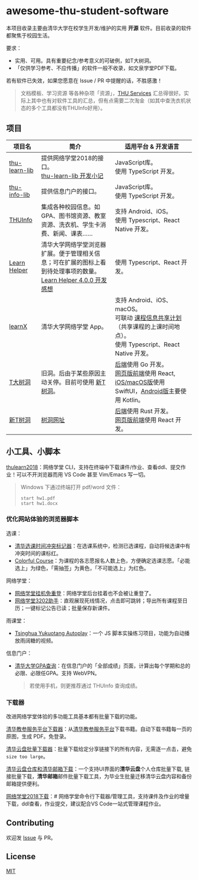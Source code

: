 # awesome-thu-student-software
本项目收录主要由清华大学在校学生开发/维护的实用 **开源** 软件。目前收录的软件都聚焦于校园生活。

要求：
* 实用、可用。具有重要纪念/参考意义的可破例，如T大树洞。
* 「仅供学习参考、不应传播」的软件一般不收录，如文泉学堂PDF下载。

若有软件已失效，如果您愿意在 Issue / PR 中提醒的话，不胜感激！

> 文档模板、学习资源 等各种杂项「资源」，[THU Services](https://thu.services) 汇总得很好。实际上其中也有对软件工具的汇总，但有点需要二次淘金（如其中查洗衣机状态的多个工具都没有THUInfo好用）。

## 项目

| 项目名 | 简介 | 适用平台 & 开发语言 |
|-|-|-|
| [thu-learn-lib](https://github.com/Harry-Chen/thu-learn-lib) | 提供网络学堂2018的接口。</br>[thu-learn-lib 开发小记](https://harrychen.xyz/2019/02/09/thu-learn-lib/)| JavaScript库。</br>使用 TypeScript 开发。|
| [thu-info-lib](https://github.com/thu-info-community/thu-info-app/tree/HEAD/packages/thu-info-lib) | 提供信息门户的接口。 | JavaScript库。</br>使用 TypeScript 开发。|
| [THUInfo](https://github.com/thu-info-community/thu-info-app) | 集成各种校园信息。如GPA、图书馆资源、教室资源、洗衣机、学生卡消费、新闻、课表…… | 支持 Android、iOS。</br>使用 Typescript、React Native 开发。|
| [Learn Helper](https://github.com/Harry-Chen/Learn-Helper) | 清华大学网络学堂浏览器扩展。便于管理相关信息；可在扩展的图标上看到待处理事项的数量。</br>[Learn Helper 4.0.0 开发感想](https://harrychen.xyz/2019/02/22/learn-helper-v4/)| 使用 Typescript、React 开发。|
| [learnX](https://github.com/robertying/learnX) | 清华大学网络学堂 App。| 支持 Android、iOS、macOS。</br>可联动 [课程信息共享计划](https://tsinghua.app/courses)（共享课程的上课时间地点）。</br>使用 Typescript、React Native 开发。|
| [T大树洞](https://github.com/treehollow/) | 旧洞。后由于某些原因主动关停。目前可使用 [新T树洞](https://new-t.github.io/)。| [后端](https://github.com/treehollow/treehollow-backend)使用 Go 开发。</br>[网页版前端](https://github.com/treehollow/webhole)使用 React, [iOS/macOS版](https://github.com/treehollow/treehollow-v3-ios)使用 SwiftUI，[Android版](https://github.com/treehollow/treehollow-v3-android)主要使用 Kotlin。 |
| [新T树洞](https://git.thu.monster/newthuhole/) | [树洞网址](https://new-t.github.io/) | [后端](https://git.thu.monster/newthuhole/hole-backend-rust)使用 Rust 开发。</br>[网页版前端](https://git.thu.monster/newthuhole/hole_thu_frontend)使用 React 开发。|

## 小工具、小脚本

[thulearn2018](https://github.com/euxcet/thulearn2018)：网络学堂 CLI，支持在终端中下载课件/作业、查看ddl、提交作业！可以不开浏览器而用 VS Code 甚至 Vim/Emacs 写一切。

  > Windows 下通过终端打开 pdf/word 文件：
  > ```
  > start hw1.pdf
  > start hw1.docx
  > ```

### 优化网站体验的浏览器脚本

选课：
- [清华选课时间冲突标记器](https://greasyfork.org/zh-CN/scripts/408340-tsinghuacourseconflictmarker)：在选课系统中，检测已选课程，自动将候选课中有冲突时间的课标红。
- [Colorful Course](https://greasyfork.org/en/scripts/456440-colorful-course)：为课程的各志愿报名人数上色，方便确定选课志愿。「必能选上」为绿色，「需抽签」为黄色，「不可能选上」为红色。

网络学堂：
- [网络学堂挂机免重登](https://greasyfork.org/zh-CN/scripts/444728-清华大学网络学堂挂机免重登)：网络学堂后台挂着也不会被让重登了。
- [网络学堂3202助手](https://greasyfork.org/zh-CN/scripts/422447-网络学堂3202助手)：直观展现死线情况，点击即可跳转；导出所有课程至日历；一键标记公告已读；批量保存新课件。

雨课堂：
- [Tsinghua Yukuotang Autoplay](https://greasyfork.org/zh-CN/scripts/422349-tsinghua-yukuotang-autoplay)：一个 JS 脚本实操练习项目，功能为自动播放雨阔糖的视频。

信息门户：
- [清华大学GPA查询](https://greasyfork.org/zh-CN/scripts/420540-清华大学gpa查询)：在信息门户的「全部成绩」页面，计算出每个学期和总的必限、必限任GPA。支持 WebVPN。

  > 若使用手机，则更推荐通过 THUInfo 查询成绩。

### 下载器

改进网络学堂体验的多功能工具基本都有批量下载的功能。

[清华教参服务平台下载器](https://github.com/libthu/reserves-lib-tsinghua-downloader)：从[清华教参服务平台](http://reserves.lib.tsinghua.edu.cn/)下载书籍。自动下载书籍每一页的原图，生成 PDF。免登录。

[清华云盘批量下载器](https://github.com/HuXiao-THU/Tsinghua-Tools)：批量下载给定分享链接下的所有内容，无需逐一点击，避免`size too large`。

[清华云盘仓库和清华邮箱下载](https://github.com/Xiang-cd/THU-downloader)：一个支持UI界面的**清华云盘**个人仓库批量下载, 链接批量下载，**清华邮箱**邮件批量下载工具，为毕业生批量迁移清华云盘内容和备份邮箱提供便利。

[网络学堂2018下载](https://github.com/euxcet/thulearn2018.git)：# 网络学堂命令行下载器/管理工具，支持课件及作业的增量下载，ddl查看，作业提交，建议配合VS Code一站式管理课程作业。

## Contributing

欢迎发 [Issue](https://github.com/Ethkuil/awesome-thu-student-software/issues/new) 与 PR。

## License

[MIT](./LICENSE)
